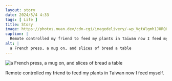 ```yaml
---
layout: story
date: 2024/5/4 4:33
tags: [ Life ]
title: Story
image: https://photos.muan.dev/cdn-cgi/imagedelivery/-wp_VgtWlgmh1JURQ8t1mg/63e6cc95-8c6b-4f54-7edd-69201dfc4500/public
caption: |
  Remote controlled my friend to feed my plants in Taiwan now I feed myself.
alt: |
  a French press, a mug on, and slices of bread a table
---
```


![a French press, a mug on, and slices of bread a table](https://photos.muan.dev/cdn-cgi/imagedelivery/-wp_VgtWlgmh1JURQ8t1mg/63e6cc95-8c6b-4f54-7edd-69201dfc4500/public)

Remote controlled my friend to feed my plants in Taiwan now I feed myself.

